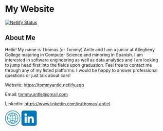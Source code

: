 # My Website

[![Netlify Status](https://api.netlify.com/api/v1/badges/7e2d84ea-2cb5-4070-b0a2-42473f0fe8d0/deploy-status)](https://app.netlify.com/sites/tommyantle/deploys)

## About Me

Hello! My name is Thomas (or Tommy) Antle and I am a junior at Allegheny College majoring in Computer Science and minoring in Spanish. I am interested in software engineering as well as data analytics and I am looking to jump head first into the fields upon graduation. Feel free to contact me through any of my listed platforms. I would be happy to answer professional questions or just talk about cars!

Website: https://tommyantle.netlify.app

Email: tommy.antle@gmail.com

LinkedIn: https://www.linkedin.com/in/thomas-antle)

[<img src="readme-icons/website.png" alt="website" width="50"/>](https://tommyantle.netlify.app)
[<img src="readme-icons/linkedin-2.png" alt="linkedin-2" width="50"/>](https://www.linkedin.com/in/thomas-antle)
